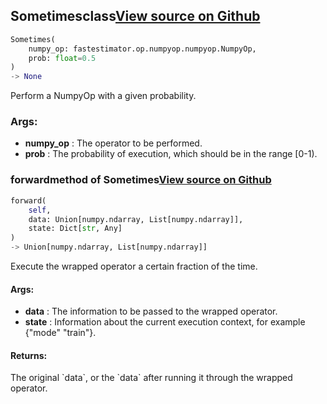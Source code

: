 ## Sometimes<span class="tag">class</span><a class="sourcelink" href=https://github.com/fastestimator/fastestimator/blob/r1.0/fastestimator/op/numpyop/meta/sometimes.py/#L22-L47>View source on Github</a>
```python
Sometimes(
	numpy_op: fastestimator.op.numpyop.numpyop.NumpyOp,
	prob: float=0.5
)
-> None
```
Perform a NumpyOp with a given probability.


<h3>Args:</h3>

* **numpy_op** :  The operator to be performed.
* **prob** :  The probability of execution, which should be in the range [0-1).

### forward<span class="tag">method of Sometimes</span><a class="sourcelink" href=https://github.com/fastestimator/fastestimator/blob/r1.0/fastestimator/op/numpyop/meta/sometimes.py/#L34-L47>View source on Github</a>
```python
forward(
	self,
	data: Union[numpy.ndarray, List[numpy.ndarray]],
	state: Dict[str, Any]
)
-> Union[numpy.ndarray, List[numpy.ndarray]]
```
Execute the wrapped operator a certain fraction of the time.


<h4>Args:</h4>

* **data** :  The information to be passed to the wrapped operator.
* **state** :  Information about the current execution context, for example {"mode" "train"}.

<h4>Returns:</h4>
    The original `data`, or the `data` after running it through the wrapped operator.



